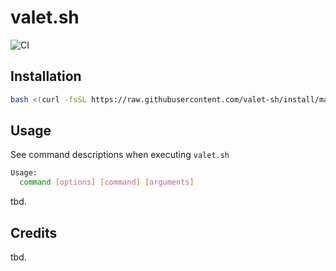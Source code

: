 # valet.sh

![CI](https://github.com/valet-sh/valet-sh/workflows/CI/badge.svg?branch=2.x)

## Installation

```bash
bash <(curl -fsSL https://raw.githubusercontent.com/valet-sh/install/master/install.sh)
```

## Usage

See command descriptions when executing `valet.sh`

```bash
Usage:
  command [options] [command] [arguments]
```

tbd.

## Credits

tbd.
